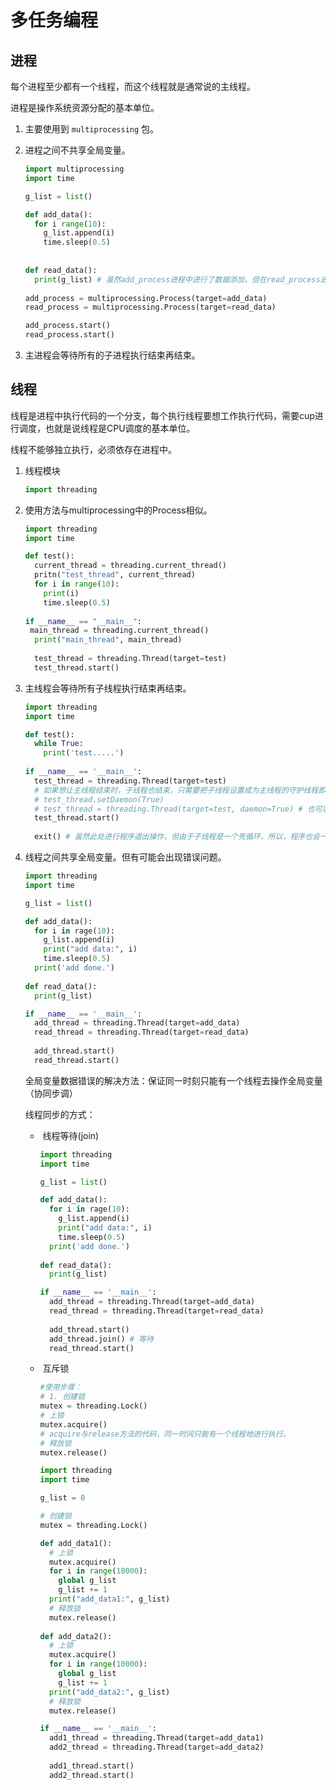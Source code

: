 # 多任务编程

## 进程

每个进程至少都有一个线程，而这个线程就是通常说的主线程。

进程是操作系统资源分配的基本单位。



1. 主要使用到 `multiprocessing` 包。

2. 进程之间不共享全局变量。

   ```python
   import multiprocessing
   import time
   
   g_list = list()
   
   def add_data():
     for i range(10):
       g_list.append(i)
       time.sleep(0.5)
       
       
   def read_data():
     print(g_list) # 虽然add_process进程中进行了数据添加，但在read_process进程中是读取不到全局变量g_list中的数据
     
   add_process = multiprocessing.Process(target=add_data)
   read_process = multiprocessing.Process(target=read_data)
   
   add_process.start()
   read_process.start()
   ```

   

3. 主进程会等待所有的子进程执行结束再结束。



## 线程

线程是进程中执行代码的一个分支，每个执行线程要想工作执行代码，需要cup进行调度，也就是说线程是CPU调度的基本单位。

线程不能够独立执行，必须依存在进程中。

1. 线程模块

   ```python
   import threading
   ```

2. 使用方法与multiprocessing中的Process相似。

   ```python
   import threading
   import time
   
   def test():
     current_thread = threading.current_thread()
     pritn("test_thread", current_thread)
     for i in range(10):
       print(i)
       time.sleep(0.5)
       
   if __name__ == "__main__":
   	main_thread = threading.current_thread()
     print("main_thread", main_thread)
     
     test_thread = threading.Thread(target=test)
     test_thread.start()
   ```

3. 主线程会等待所有子线程执行结束再结束。

   ```python
   import threading
   import time
   
   def test():
     while True:
       print('test.....')
       
   if __name__ == '__main__':
     test_thread = threading.Thread(target=test)
     # 如果想让主线程结束时，子线程也结束，只需要把子线程设置成为主线程的守护线程即可。
     # test_thread.setDaemon(True) 
     # test_thread = threading.Thread(target=test, daemon=True) # 也可以在创建子线程时，设置成为守护线程
     test_thread.start()
     
     exit() # 虽然此处进行程序退出操作，但由于子线程是一个死循环，所以，程序也会一起执行下去。
   ```

4. 线程之间共享全局变量。但有可能会出现错误问题。

   ```python
   import threading
   import time
   
   g_list = list()
   
   def add_data():
     for i in rage(10):
       g_list.append(i)
       print("add data:", i)
       time.sleep(0.5)
     print('add done.')
       
   def read_data():
     print(g_list)
   
   if __name__ == '__main__':
     add_thread = threading.Thread(target=add_data)
     read_thread = threading.Thread(target=read_data)
     
     add_thread.start()
     read_thread.start()
   ```

   全局变量数据错误的解决方法：保证同一时刻只能有一个线程去操作全局变量（协同步调）

   线程同步的方式：

   - ​	线程等待(join)

     ```python
     import threading
     import time
     
     g_list = list()
     
     def add_data():
       for i in rage(10):
         g_list.append(i)
         print("add data:", i)
         time.sleep(0.5)
       print('add done.')
         
     def read_data():
       print(g_list)
     
     if __name__ == '__main__':
       add_thread = threading.Thread(target=add_data)
       read_thread = threading.Thread(target=read_data)
       
       add_thread.start()
       add_thread.join() # 等待
       read_thread.start()
     ```

     

   - ​	互斥锁

     ```python
     #使用步骤：
     # 1. 创建锁
     mutex = threading.Lock()
     # 上锁
     mutex.acquire()
     # acquire与release方法的代码，同一时间只能有一个线程地进行执行。
     # 释放锁
     mutex.release()
     ```

     ```python
     import threading
     import time
     
     g_list = 0
     
     # 创建锁
     mutex = threading.Lock()
     
     def add_data1():
       # 上锁
       mutex.acquire()
       for i in range(10000):
         global g_list
         g_list += 1
       print("add_data1:", g_list)  
       # 释放锁
       mutex.release()
         
     def add_data2():
       # 上锁
       mutex.acquire()
       for i in range(10000):
         global g_list
         g_list += 1
       print("add_data2:", g_list)  
       # 释放锁
       mutex.release()
     
     if __name__ == '__main__':
       add1_thread = threading.Thread(target=add_data1)
       add2_thread = threading.Thread(target=add_data2)
       
       add1_thread.start() 
       add2_thread.start()
     ```

     